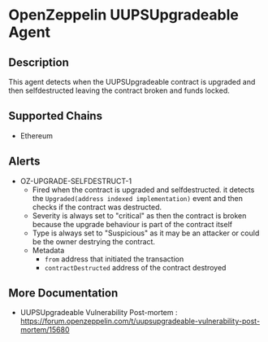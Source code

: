 # OpenZeppelin UUPSUpgradeable Agent

## Description

This agent detects when the UUPSUpgradeable contract is upgraded and then selfdestructed leaving the contract broken and funds locked.

## Supported Chains

- Ethereum

## Alerts

- OZ-UPGRADE-SELFDESTRUCT-1
  - Fired when the contract is upgraded and selfdestructed. it detects the `Upgraded(address indexed implementation)` event and then checks if the contract was destructed.
  - Severity is always set to "critical" as then the contract is broken because the upgrade behaviour is part of the contract itself
  - Type is always set to "Suspicious" as it may be an attacker or could be the owner destrying the contract.
  - Metadata
    - `from` address that initiated the transaction
    - `contractDestructed` address of the contract destroyed

## More Documentation
  - UUPSUpgradeable Vulnerability Post-mortem : https://forum.openzeppelin.com/t/uupsupgradeable-vulnerability-post-mortem/15680
  
